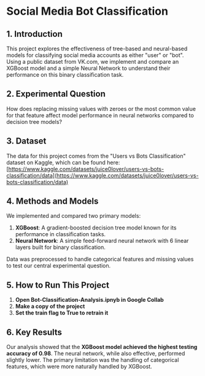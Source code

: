 # Social Media Bot Classification

## 1. Introduction

This project explores the effectiveness of tree-based and neural-based models for classifying social media accounts as either "user" or "bot". Using a public dataset from VK.com, we implement and compare an XGBoost model and a simple Neural Network to understand their performance on this binary classification task.

## 2. Experimental Question

How does replacing missing values with zeroes or the most common value for that feature affect model performance in neural networks compared to decision tree models?

## 3. Dataset

The data for this project comes from the "Users vs Bots Classification" dataset on Kaggle, which can be found here:
[https://www.kaggle.com/datasets/juice0lover/users-vs-bots-classification/data](https://www.kaggle.com/datasets/juice0lover/users-vs-bots-classification/data)

## 4. Methods and Models

We implemented and compared two primary models:

1.  **XGBoost**: A gradient-boosted decision tree model known for its performance in classification tasks.
2.  **Neural Network**: A simple feed-forward neural network with 6 linear layers built for binary classification.

Data was preprocessed to handle categorical features and missing values to test our central experimental question.

## 5. How to Run This Project

1.  **Open Bot-Classification-Analysis.ipnyb in Google Collab**
2.  **Make a copy of the project**
3.  **Set the train flag to True to retrain it**

## 6. Key Results

Our analysis showed that the **XGBoost model achieved the highest testing accuracy of 0.98**. The neural network, while also effective, performed slightly lower. The primary limitation was the handling of categorical features, which were more naturally handled by XGBoost.

